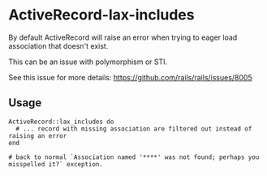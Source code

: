 ActiveRecord-lax-includes
=========================

By default ActiveRecord will raise an error when trying to eager load association that doesn't exist.

This can be an issue with polymorphism or STI.

See this issue for more details: https://github.com/rails/rails/issues/8005

Usage
-----

```
ActiveRecord::lax_includes do
  # ... record with missing association are filtered out instead of raising an error
end

# back to normal `Association named '****' was not found; perhaps you misspelled it?` exception.
```